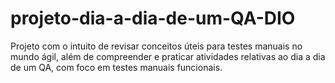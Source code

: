 # projeto-dia-a-dia-de-um-QA-DIO
Projeto com o intuito de revisar conceitos úteis para testes manuais no mundo ágil, além de compreender e praticar atividades relativas ao dia a dia de um QA, com foco em testes manuais funcionais.
